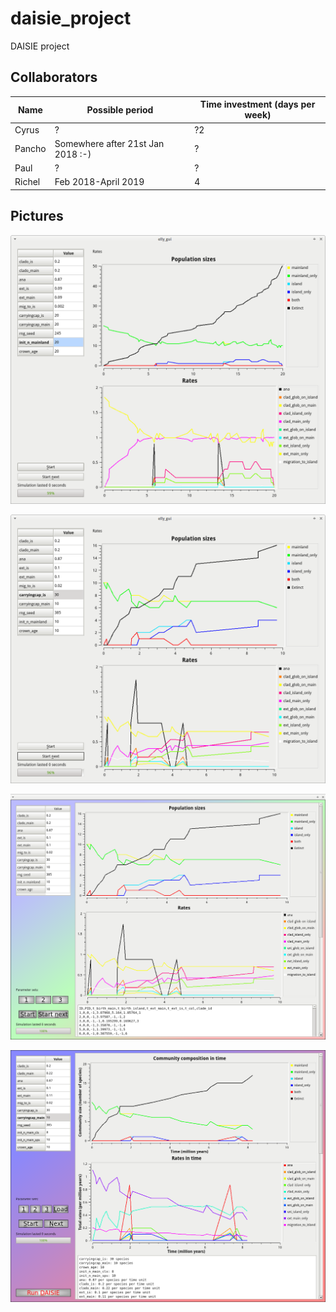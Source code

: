# daisie_project

DAISIE project

## Collaborators

Name|Possible period|Time investment (days per week)
---|---|---
Cyrus| ? | ?2
Pancho| Somewhere after 21st Jan 2018 :-) | ?
Paul| ? | ?
Richel|Feb 2018-April 2019|4

## Pictures

![](pics/elly_gui_1.png)

![](pics/elly_gui_2.png)

![](pics/elly_gui_3.png)

![](pics/elly_gui_4.png)
